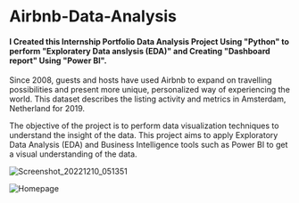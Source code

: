 # Airbnb-Data-Analysis
#### I Created this Internship Portfolio Data Analysis Project Using "Python" to perform "Exploratery Data anslysis (EDA)" and Creating "Dashboard report" Using "Power BI".

Since 2008, guests and hosts have used Airbnb to expand on travelling possibilities and present more unique, personalized way of experiencing the world. This dataset describes the listing activity and metrics in Amsterdam, Netherland for 2019.

The objective of the project is to perform data visualization techniques to understand the insight of the data. This project aims to apply Exploratory Data Analysis (EDA) and Business Intelligence tools such as Power BI to get a visual understanding of the data.

![Screenshot_20221210_051351](https://user-images.githubusercontent.com/120455099/207517255-9b29cf7e-ed8c-4f9a-800d-0d0fa953bf7b.png)

![Homepage](https://user-images.githubusercontent.com/120455099/207515539-6df64ecf-3f6a-4733-9389-994969aae548.png) 
